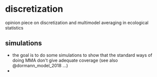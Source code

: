 # discretization

opinion piece on discretization and multimodel averaging in ecological statistics

## simulations

- the goal is to do some simulations to show that the standard ways of doing MMA don't give adequate coverage (see also @dormann_model_2018 ...)
- 
